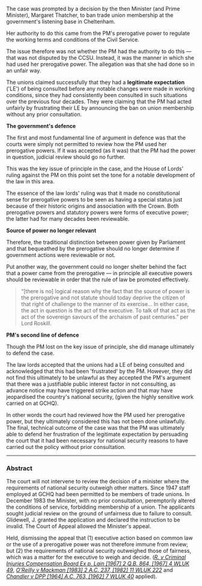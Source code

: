 The case was prompted by a decision by the then Minister (and Prime Minister), Margaret Thatcher, to ban trade union membership at the government's listening base in Cheltenham.

Her authority to do this came from the PM's prerogative power to regulate the working terms and conditions of the Civil Service.

The issue therefore was not whether the PM had the authority to do this — that was not disputed by the CCSU. Instead, it was the manner in which she had used her prerogative power. The allegation was that she had done so in an unfair way.

The unions claimed successfully that they had a **legitimate expectation** ('LE') of being consulted before any notable changes were made in working conditions, since they had consistently been consulted in such situations over the previous four decades. They were claiming that the PM had acted unfairly by frustrating their LE by announcing the ban on union membership without any prior consultation.

**The government's defence**

The first and most fundamental line of argument in defence was that the courts were simply not permitted to review how the PM used her prerogative powers. If it was accepted (as it was) that the PM had the power in question, judicial review should go no further.

This was the key issue of principle in the case, and the House of Lords' ruling against the PM on this point set the tone for a notable development of the law in this area.

The essence of the law lords' ruling was that it made no constitutional sense for prerogative powers to be seen as having a special status just because of their historic origins and association with the Crown. Both prerogative powers and statutory powers were forms of executive power; the latter had for many decades been reviewable.

**Source of power no longer relevant**

Therefore, the traditional distinction between power given by Parliament and that bequeathed by the prerogative should no longer determine if government actions were reviewable or not.

Put another way, the government could no longer shelter behind the fact that a power came from the prerogative — in principle all executive powers should be reviewable in order that the rule of law be promoted effectively.

> “[there is no] logical reason why the fact that the source of power is the prerogative and not statute should today deprive the citizen of that right of challenge to the manner of its exercise… In either case, the act in question is the act of the executive. To talk of that act as the act of the sovereign savours of the archaism of past centuries.” per Lord Roskill.

**PM's second line of defence**

Though the PM lost on the key issue of principle, she did manage ultimately to defend the case.

The law lords accepted that the unions had a LE of being consulted and acknowledged that this had been 'frustrated' by the PM. However, they did not find this ultimately to be unlawful as they accepted the PM's argument that there was a justifiable public interest factor in not consulting, as advance notice may have triggered strike action and that may have jeopardised the country's national security, (given the highly sensitive work carried on at GCHQ).

In other words the court had reviewed how the PM used her prerogative power, but they ultimately considered this has not been done unlawfully. The final, technical outcome of the case was that the PM was ultimately able to defend her frustration of the legitimate expectation by persuading the court that it had been necessary for national security reasons to have carried out the policy without prior consultation.


---

### Abstract

The court will not intervene to review the decision of a minister where the requirements of national security outweigh other matters. Since 1947 staff employed at GCHQ had been permitted to be members of trade unions. In December 1983 the Minister, with no prior consultation, peremptorily altered the conditions of service, forbidding membership of a union. The applicants sought judicial review on the ground of unfairness due to failure to consult. Glidewell, J. granted the application and declared the instruction to be invalid. The Court of Appeal allowed the Minister's appeal.

Held, dismissing the appeal that 
(1) executive action based on common law or the use of a prerogative power was not therefore immune from review; but 
(2) the requirements of national security outweighed those of fairness, which was a matter for the executive to weigh and decide. (_[R. v Criminal Injuries Compensation Board Ex p. Lain [1967] 2 Q.B. 864, [1967] 4 WLUK 49](https://uk.westlaw.com/Document/I3E926FE0E42811DA8FC2A0F0355337E9/View/FullText.html?originationContext=document&transitionType=DocumentItem&ppcid=c9e8ef6c89a64ecea2709c4ba13bd05c&contextData=(sc.DocLink))_, _[O'Reilly v Mackman [1983] 2 A.C. 237, [1982] 11 WLUK 222](https://uk.westlaw.com/Document/I11E00610E42811DA8FC2A0F0355337E9/View/FullText.html?originationContext=document&transitionType=DocumentItem&ppcid=c9e8ef6c89a64ecea2709c4ba13bd05c&contextData=(sc.DocLink))_ and _[Chandler v DPP [1964] A.C. 763, [1962] 7 WLUK 40](https://uk.westlaw.com/Document/I85BEC360E42711DA8FC2A0F0355337E9/View/FullText.html?originationContext=document&transitionType=DocumentItem&ppcid=c9e8ef6c89a64ecea2709c4ba13bd05c&contextData=(sc.DocLink))_ applied).